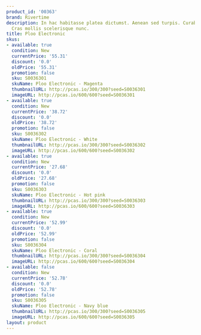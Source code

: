 ```yaml
---
product_id: '00363'
brand: Rivertime
description: In hac habitasse platea dictumst. Aenean sed turpis. Curabitur eu felis.
  Cras mollis scelerisque nunc.
title: Ploo Electronic
skus:
- available: true
  condition: New
  currentPrice: '55.31'
  discount: '0.0'
  oldPrice: '55.31'
  promotion: false
  sku: S0036301
  skuName: Ploo Electronic - Magenta
  thumbnailURL: http://pcas.io/300/300?seed=S0036301
  imageURL: http://pcas.io/600/600?seed=S0036301
- available: true
  condition: New
  currentPrice: '38.72'
  discount: '0.0'
  oldPrice: '38.72'
  promotion: false
  sku: S0036302
  skuName: Ploo Electronic - White
  thumbnailURL: http://pcas.io/300/300?seed=S0036302
  imageURL: http://pcas.io/600/600?seed=S0036302
- available: true
  condition: New
  currentPrice: '27.68'
  discount: '0.0'
  oldPrice: '27.68'
  promotion: false
  sku: S0036303
  skuName: Ploo Electronic - Hot pink
  thumbnailURL: http://pcas.io/300/300?seed=S0036303
  imageURL: http://pcas.io/600/600?seed=S0036303
- available: true
  condition: New
  currentPrice: '52.99'
  discount: '0.0'
  oldPrice: '52.99'
  promotion: false
  sku: S0036304
  skuName: Ploo Electronic - Coral
  thumbnailURL: http://pcas.io/300/300?seed=S0036304
  imageURL: http://pcas.io/600/600?seed=S0036304
- available: false
  condition: New
  currentPrice: '52.78'
  discount: '0.0'
  oldPrice: '52.78'
  promotion: false
  sku: S0036305
  skuName: Ploo Electronic - Navy blue
  thumbnailURL: http://pcas.io/300/300?seed=S0036305
  imageURL: http://pcas.io/600/600?seed=S0036305
layout: product
---
```

